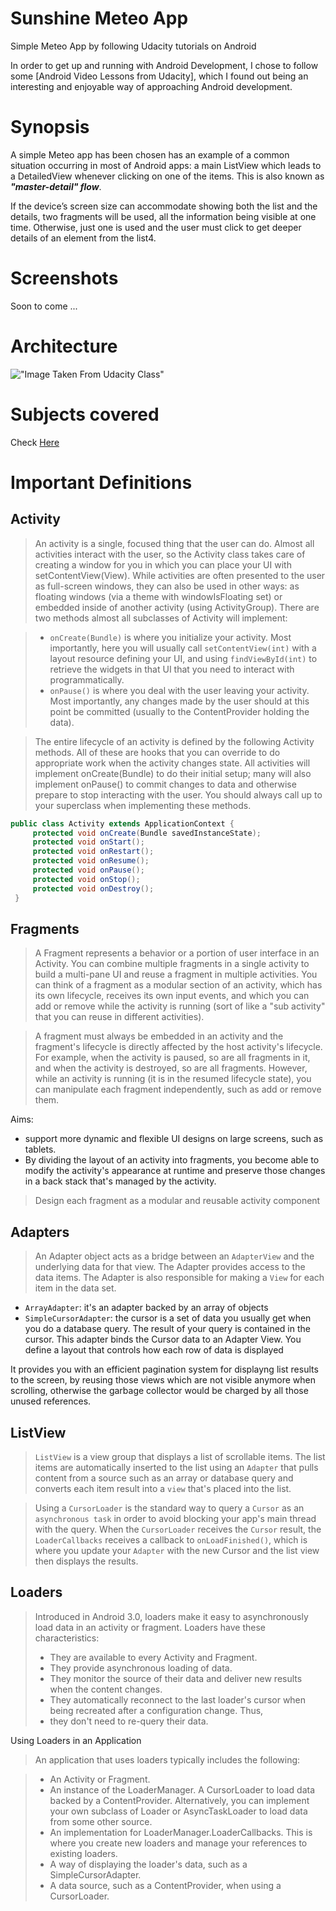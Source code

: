 # Sunshine Meteo App
Simple Meteo App by following Udacity tutorials on Android

In order to get up and running with Android Development, I chose to follow some [Android Video Lessons from
Udacity], which I found out being an interesting and enjoyable way of approaching Android development.

# Synopsis

A simple Meteo app has been chosen has an example of a common situation occurring in most of Android apps:
a main ListView which leads to a DetailedView whenever clicking on one of the items.
This is also known as ***"master-detail" flow***.

If the device’s screen size can accommodate showing both the list and the details, two fragments will
be used, all the information being visible at one time.
Otherwise, just one is used and the user must click to get deeper details of an element from the list4.

# Screenshots

Soon to come ...

# Architecture

!["Image Taken From Udacity Class"](http://lh3.ggpht.com/JnCPvS_BHwqRiKSKEei1cmbdfLsvO1m1ys59TLdG5kv2AdiooZ6Bm0jXRKd-K2hQCfRC6U8O_4EdnXxcxsw=s0#w=676&h=344)

# Subjects covered
Check [Here](https://www.udacity.com/course/developing-android-apps--ud853)

# Important Definitions
## Activity
> An activity is a single, focused thing that the user can do. Almost all activities interact with the user, so the Activity class takes care of creating a window for you in which you can place your UI with setContentView(View). While activities are often presented to the user as full-screen windows, they can also be used in other ways: as floating windows (via a theme with windowIsFloating set) or embedded inside of another activity (using ActivityGroup). There are two methods almost all subclasses of Activity will implement:

> - `onCreate(Bundle)` is where you initialize your activity. Most importantly, here you will usually call `setContentView(int)` with a layout resource defining your UI, and using `findViewById(int)` to retrieve the widgets in that UI that you need to interact with programmatically.
> - `onPause()` is where you deal with the user leaving your activity. Most importantly, any changes made by the user should at this point be committed (usually to the ContentProvider holding the data). 

> The entire lifecycle of an activity is defined by the following Activity methods. All of these are hooks that you can override to do appropriate work when the activity changes state. All activities will implement onCreate(Bundle) to do their initial setup; many will also implement onPause() to commit changes to data and otherwise prepare to stop interacting with the user. You should always call up to your superclass when implementing these methods.

```java
public class Activity extends ApplicationContext {
     protected void onCreate(Bundle savedInstanceState);
     protected void onStart();
     protected void onRestart();
     protected void onResume();
     protected void onPause();
     protected void onStop();
     protected void onDestroy();
 }
 ```

## Fragments
> A Fragment represents a behavior or a portion of user interface in an Activity. You can combine multiple fragments in a single activity to build a multi-pane UI and reuse a fragment in multiple activities. You can think of a fragment as a modular section of an activity, which has its own lifecycle, receives its own input events, and which you can add or remove while the activity is running (sort of like a "sub activity" that you can reuse in different activities).

> A fragment must always be embedded in an activity and the fragment's lifecycle is directly affected by the host activity's lifecycle. For example, when the activity is paused, so are all fragments in it, and when the activity is destroyed, so are all fragments. However, while an activity is running (it is in the resumed lifecycle state), you can manipulate each fragment independently, such as add or remove them.

Aims:
- support more dynamic and flexible UI designs on large screens, such as tablets.
- By dividing the layout of an activity into fragments, you become able to modify the activity's appearance at runtime and preserve those changes in a back stack that's managed by the activity.

> Design each fragment as a modular and reusable activity component

## Adapters
> An Adapter object acts as a bridge between an `AdapterView` and the underlying data for that view. The Adapter provides access to the data items. The Adapter is also responsible for making a `View` for each item in the data set.
- `ArrayAdapter`: it's an adapter backed by an array of objects
- `SimpleCursorAdapter`: the cursor is a set of data you usually get when you do a database query. The result of your query is contained in the cursor. This adapter binds the Cursor data to an Adapter View. You define a layout that controls how each row of data is displayed

It provides you with an efficient pagination system for displayng list results to the screen, by reusing those views which are not visible anymore when scrolling, otherwise the garbage collector would be charged by all those unused references. 

## ListView
> `ListView` is a view group that displays a list of scrollable items. The list items are automatically inserted to the list using an `Adapter` that pulls content from a source such as an array or database query and converts each item result into a `view` that's placed into the list.

> Using a `CursorLoader` is the standard way to query a `Cursor` as an `asynchronous task` in order to avoid blocking your app's main thread with the query. When the `CursorLoader` receives the `Cursor` result, the `LoaderCallbacks` receives a callback to `onLoadFinished()`, which is where you update your `Adapter` with the new Cursor and the list view then displays the results.

## Loaders
> Introduced in Android 3.0, loaders make it easy to asynchronously load data in an activity or fragment. Loaders have these characteristics:
> - They are available to every Activity and Fragment.
> - They provide asynchronous loading of data.
> - They monitor the source of their data and deliver new results when the content changes.
> - They automatically reconnect to the last loader's cursor when being recreated after a configuration change. Thus,
> - they don't need to re-query their data.

Using Loaders in an Application

> An application that uses loaders typically includes the following:

> - An Activity or Fragment.
> - An instance of the LoaderManager.
A CursorLoader to load data backed by a ContentProvider. Alternatively, you can implement your own subclass of Loader or AsyncTaskLoader to load data from some other source.
> - An implementation for LoaderManager.LoaderCallbacks. This is where you create new loaders and manage your references to existing loaders.
> - A way of displaying the loader's data, such as a SimpleCursorAdapter.
> - A data source, such as a ContentProvider, when using a CursorLoader.


